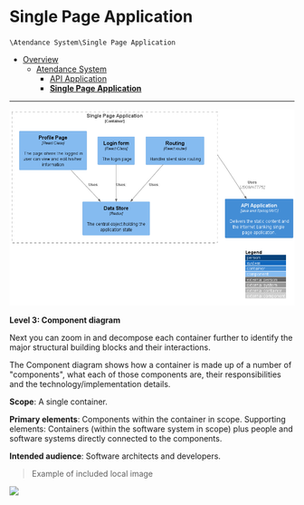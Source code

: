# Single Page Application

`\Atendance System\Single Page Application`

* [Overview](../../README.md)
  * [Atendance System](../../Atendance%20System/README.md)
    * [API Application](../../Atendance%20System/API%20Application/README.md)
    * [**Single Page Application**](../../Atendance%20System/Single%20Page%20Application/README.md)

---

![diagram](container.png)

**Level 3: Component diagram**

Next you can zoom in and decompose each container further to identify the major structural building blocks and their interactions.

The Component diagram shows how a container is made up of a number of "components", what each of those components are, their responsibilities and the technology/implementation details.

**Scope**: A single container.

**Primary elements**: Components within the container in scope.
Supporting elements: Containers (within the software system in scope) plus people and software systems directly connected to the components.

**Intended audience**: Software architects and developers.

> Example of included local image

![](2020-01-10-16-21-41.png)